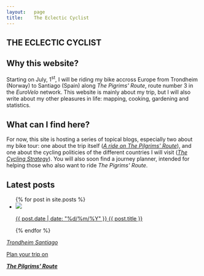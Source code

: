 ```yaml
---
layout:   page
title:    The Eclectic Cyclist
---
```


<section id='blog-showcase' markdown='1'>
  
# THE ECLECTIC CYCLIST

## Why this website?

Starting on July, 1<sup>st</sup>, I will be riding my bike accross Europe from Trondheim (Norway) to Santiago (Spain) along *The Pigrims' Route*, route number 3 in the *EuroVelo* network. This website is mainly about my trip, but I will also write about my other pleasures in life: mapping, cooking, gardening and statistics.

## What can I find here?

For now, this site is hosting a series of topical blogs, especially two about my bike tour: one about the trip itself ([*A ride on The Pilgrims' Route*](/blogs/a-ride-on-the-pilgrims-route)), and one about the cycling politicies of the different countries I will visit ([*The Cycling Strategy*](/blogs/the-cycling-strategy)). You will also soon find a journey planner, intended for helping those who also want to ride *The Pigrims' Route*.

## Latest posts

<ul class='post-list'>
  {% for post in site.posts %}
  <li  class='post-vignette'>
    <a href="{{ post.url }}">
      <img src='{{ post.thumbnail }}'/>
      <p>
        <span class='date'>{{ post.date | date: "%d/%m/%Y" }}</span>
        <span class='title'>{{ post.title }}</span>
      </p>
    </a>
  </li>
  {% endfor %}
</ul>

</section>

<section id='project-showcase'>
  <a href='plan-your-journey-on-the-pilgrims-route'><div class='project' id='plan-your-journey'>
    <div id='plan-your-journey-icon'>
      <i class="fa fa-map-signs fa-5x" aria-hidden="true">
      <span class="direction-from">Trondheim</span>
      <span class="direction-to">Santiago</span>
      </i>
    </div>
    <p>Plan your <i class="fa fa-bicycle" aria-hidden="true"></i> trip on</p>
    <p> <strong><em>The Pilgrims' Route</em></strong></p>
  </div></a>
</section>
